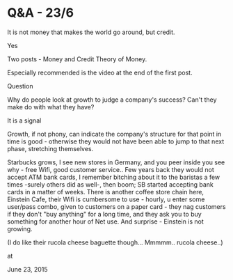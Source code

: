 # Q&A - 23/6
It is not money that makes the world go around, but credit.

Yes

Two posts - Money and Credit Theory of Money.

Especially recommended is the video at the end of the first post.

Question

Why do people look at growth to judge a company's success? Can't they make do with what they have?

It is a signal

Growth, if not phony, can  indicate the company's structure for that point in time is good - otherwise they would not have been able to jump to that next phase, stretching themselves.

Starbucks grows, I see new stores in Germany, and you peer inside you see why - free Wifi, good customer service.. Few years back they would not accept ATM bank cards, I remember bitching about it to the baristas a few times -surely others did as well-, then boom; SB started accepting bank cards in a matter of weeks. There is another coffee store chain here, Einstein Cafe, their Wifi is cumbersome to use - hourly, u  enter some user/pass combo, given to customers on a paper card - they nag customers if they don't "buy anything" for a long time, and they ask you to buy something for another hour of Net use. And surprise - Einstein is not growing.

(I do like their rucola cheese baguette though... Mmmmm.. rucola cheese..)








at

June 23, 2015















